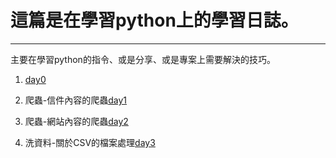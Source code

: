 # 這篇是在學習python上的學習日誌。
------
主要在學習python的指令、或是分享、或是專案上需要解決的技巧。

1. [day0]()

2. 爬蟲-信件內容的爬蟲[day1](https://github.com/fogdingding/python-tutorial/tree/master/Day01)

3. 爬蟲-網站內容的爬蟲[day2](https://github.com/fogdingding/python-tutorial/blob/master/Day02)

4. 洗資料-關於CSV的檔案處理[day3](https://github.com/fogdingding/python-tutorial/blob/master/Day03)
